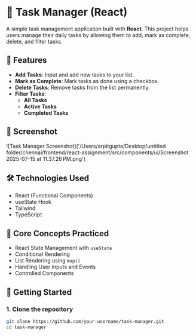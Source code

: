 # 📝 Task Manager (React)

A simple task management application built with **React**. This project helps users manage their daily tasks by allowing them to add, mark as complete, delete, and filter tasks.

## 🚀 Features

- **Add Tasks**: Input and add new tasks to your list.
- **Mark as Complete**: Mark tasks as done using a checkbox.
- **Delete Tasks**: Remove tasks from the list permanently.
- **Filter Tasks**:
  - **All Tasks**
  - **Active Tasks**
  - **Completed Tasks**

## 📸 Screenshot

![Task Manager Screenshot]('/Users/arpitgupta/Desktop/untitled folder/chennai/frontend/react-assignment/src/components/ui/Screenshot 2025-07-15 at 11.37.26 PM.png')

## 🛠️ Technologies Used

- React (Functional Components)
- useState Hook
- Tailwind
- TypeScript


## 🧠 Core Concepts Practiced

- React State Management with `useState`
- Conditional Rendering
- List Rendering using `map()`
- Handling User Inputs and Events
- Controlled Components

## 🏁 Getting Started

### 1. Clone the repository

```bash
git clone https://github.com/your-username/task-manager.git
cd task-manager
